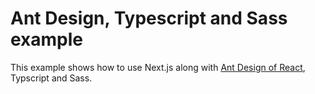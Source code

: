 # Ant Design, Typescript and Sass example

This example shows how to use Next.js along with [Ant Design of React](https://ant.design), Typscript and Sass.
